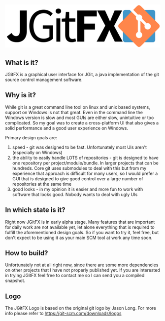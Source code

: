 # ![logo](src/main/resources/logo/jgitfx-full-512.png)

## What is it?

JGitFX is a graphical user interface for JGit, a java implementation of the git source control management software.

## Why is it?

While git is a great command line tool on linux and unix based systems, support on Windows is not that great. Even in the command line the Windows version is slow and most GUIs are either slow, unintuitive or too complicated. So my goal was to create a cross-platform UI that also gives a solid performance and a good user experience on Windows.

Primary design goals are:

 1. speed - git was designed to be fast. Unfortunately most UIs aren't (especially on Windows)
 2. the ability to easily handle LOTS of repositories - git is designed to have one repository per project/module/bundle. In larger projects that can be hundreds. Core git uses submodules to deal with this but from my experience that approach is difficult for many users, so I would prefer a GUI that is designed to give good control over a large number of repositories at the same time
 3. good looks - in my opinion it is easier and more fun to work with software that looks good. Nobody wants to deal with ugly UIs

## In which state is it?

Right now JGitFX is in early alpha stage. Many features that are important for daily work are not available yet, let alone everything that is required to fulfill the aforementioned design goals. So if you want to try it, feel free, but don't expect to be using it as your main SCM tool at work any time soon.

## How to build?

Unfortunately not at all right now, since there are some more dependencies on other projects that I have not properly published yet. If you are interested in trying JGitFX feel free to contact me so I can send you a compiled snapshot.

## Logo
The JGitFX Logo is based on the original git logo by Jason Long.
For more info please refer to https://git-scm.com/downloads/logos
